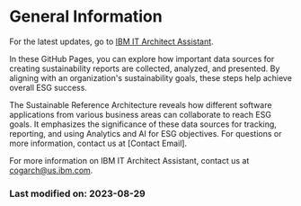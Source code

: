 

# General Information

<div style="text-align: left">For the latest updates, go to 
    <a href="https://it.architect-assistant.ibm.com/architectures/Private/arch_S1d3hhra3">IBM IT Architect Assistant</a>.
</div>

In these GitHub Pages, you can explore how important data sources for creating sustainability reports are collected, analyzed, and presented. By aligning with an organization's sustainability goals, these steps help achieve overall ESG success.

The Sustainable Reference Architecture reveals how different software applications from various business areas can collaborate to reach ESG goals. It emphasizes the significance of these data sources for tracking, reporting, and using Analytics and AI for ESG objectives.
For questions or more information, contact us at [Contact Email].


For more information on IBM IT Architect Assistant, contact us at cogarch@us.ibm.com.





### Last modified on: 2023-08-29
